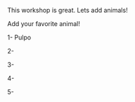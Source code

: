 This workshop is great.  Lets add animals!

Add your favorite animal!

1- Pulpo

2- 

3- 

4- 

5- 
